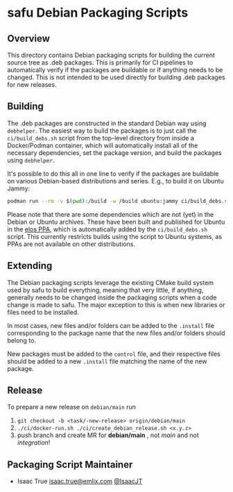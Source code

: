 # safu Debian Packaging Scripts

## Overview

This directory contains Debian packaging scripts for building the current source
tree as .deb packages. This is primarily for CI pipelines to automatically
verify if the packages are buildable or if anything needs to be changed. This is
not intended to be used directly for building .deb packages for new releases.

## Building

The .deb packages are constructed in the standard Debian way using `debhelper`.
The easiest way to build the packages is to just call the `ci/build_debs.sh`
script from the top-level directory from inside a Docker/Podman container, which
will automatically install all of the necessary dependencies, set the package
version, and build the packages using `debhelper`.

It's possible to do this all in one line to verify if the packages are buildable
on various Debian-based distributions and series. E.g., to build it on Ubuntu
Jammy:

```bash
podman run --rm -v $(pwd):/build -w /build ubuntu:jammy ci/build_debs.sh
```

Please note that there are some dependencies which are not (yet) in the Debian
or Ubuntu archives. These have been built and published for Ubuntu in the
[elos PPA](https://launchpad.net/~elos-team/+archive/ubuntu/ppa), which is
automatically added by the `ci/build_debs.sh` script. This currently restricts
builds using the script to Ubuntu systems, as PPAs are not available on other
distributions.

## Extending

The Debian packaging scripts leverage the existing CMake build system used by
safu to build everything, meaning that very little, if anything, generally
needs to be changed inside the packaging scripts when a code change is made to
safu. The major exception to this is when new libraries or files need to be
installed.

In most cases, new files and/or folders can be added to the `.install` file
corresponding to the package name that the new files and/or folders should
belong to.

New packages must be added to the `control` file, and their respective files
should be added to a new `.install` file matching the name of the new package.

## Release

To prepare a new release on `debian/main` run
1. `git checkout -b <task/-new-release> origin/debian/main`
2. `./ci/docker-run.sh ./ci/create_debian_release.sh <x.y.z>`
3. push branch and create MR for **debian/main** , not *main* and not *integration*!

## Packaging Script Maintainer

* Isaac True isaac.true@emlix.com [@IsaacJT](https://github.com/IsaacJT)
